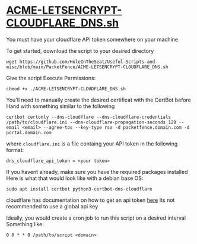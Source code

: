 # [ACME-LETSENCRYPT-CLOUDFLARE_DNS.sh](ACME-LETSENCRYPT-CLOUDFLARE_DNS.sh)
You must have your cloudflare API token somewhere on your machine

To get started, download the script to your desired directory
```
wget https://github.com/HoleInTheSeat/Useful-Scripts-and-misc/blob/main/PacketFence/ACME-LETSENCRYPT-CLOUDFLARE_DNS.sh
```
Give the script Execute Permissions:
```
chmod +x ./ACME-LETSENCRYPT-CLOUDFLARE_DNS.sh
```
You'll need to manually create the desired certificat with the CertBot before Hand with something similar to the following
```
certbot certonly --dns-cloudflare --dns-cloudflare-credentials /path/to/cloudflare.ini --dns-cloudflare-propagation-seconds 120 --email <email> --agree-tos --key-type rsa -d packetfence.domain.com -d portal.domain.com
```
where `cloudflare.ini` is a file containg your API token in the following format:
```
dns_cloudflare_api_token = <your token>
```
If you havent already, make sure you have the required packages installed
Here is what that would look like with a debian base OS:
```
sudo apt install certbot python3-certbot-dns-cloudflare
```

cloudflare has documentation on how to get an api token [here](https://developers.cloudflare.com/fundamentals/api/get-started/create-token/)
Its not recommended to use a global api key

Ideally, you would create a cron job to run this script on a desired interval
Something like:
```
0 0 * * 0 /path/to/script <domain>
```
